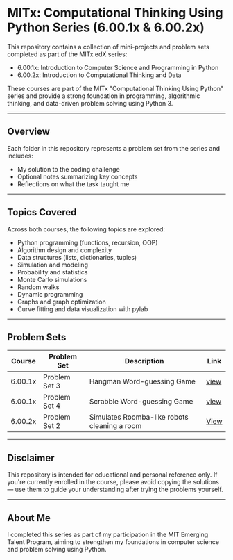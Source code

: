 # MITx: Computational Thinking Using Python Series (6.00.1x & 6.00.2x)

This repository contains a collection of mini-projects and problem sets completed as part of the MITx edX series:

- 6.00.1x: Introduction to Computer Science and Programming in Python
- 6.00.2x: Introduction to Computational Thinking and Data

These courses are part of the MITx "Computational Thinking Using Python" series and provide a strong foundation in programming, algorithmic thinking, and data-driven problem solving using Python 3.

---

## Overview

Each folder in this repository represents a problem set from the series and includes:

- My solution to the coding challenge
- Optional notes summarizing key concepts
- Reflections on what the task taught me

---

## Topics Covered

Across both courses, the following topics are explored:

- Python programming (functions, recursion, OOP)
- Algorithm design and complexity
- Data structures (lists, dictionaries, tuples)
- Simulation and modeling
- Probability and statistics
- Monte Carlo simulations
- Random walks
- Dynamic programming
- Graphs and graph optimization
- Curve fitting and data visualization with pylab

---

## Problem Sets

| Course | Problem Set | Description | Link |
|--------|-------------|-------------|------|
| 6.00.1x | Problem Set 3 | Hangman Word-guessing Game| [view](https://github.com/safaabuzaid/Computational-Thinking-and-Data/tree/main/hangman)|
| 6.00.1x | Problem Set 4 | Scrabble Word-guessing Game| [view](https://github.com/safaabuzaid/Computational-Thinking-and-Data/tree/main/scrabble_game)|
| 6.00.2x | Problem Set 2 |Simulates Roomba-like robots cleaning a room |[View](https://github.com/safaabuzaid/Computational-Thinking-and-Data/tree/main/robot_simulation)|

---

## Disclaimer

This repository is intended for educational and personal reference only. If you're currently enrolled in the course, please avoid copying the solutions — use them to guide your understanding after trying the problems yourself.

---

## About Me

I completed this series as part of my participation in the MIT Emerging Talent Program, aiming to strengthen my foundations in computer science and problem solving using Python.
